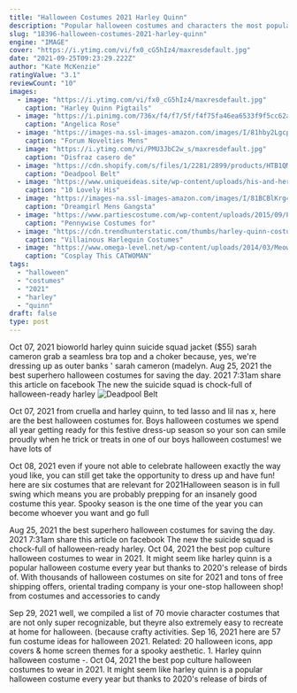 ```yaml
---
title: "Halloween Costumes 2021 Harley Quinn"
description: "Popular halloween costumes and characters the most popular halloween costumes and characters include a variety of vintage and trendy themes inspired by popular culture. This year, classic"
slug: "18396-halloween-costumes-2021-harley-quinn"
engine: "IMAGE"
cover: "https://i.ytimg.com/vi/fx0_cG5hIz4/maxresdefault.jpg"
date: "2021-09-25T09:23:29.222Z"
author: "Kate McKenzie"
ratingValue: "3.1"
reviewCount: "10"
images:
  - image: "https://i.ytimg.com/vi/fx0_cG5hIz4/maxresdefault.jpg"
    caption: "Harley Quinn Pigtails"
  - image: "https://i.pinimg.com/736x/f4/f7/5f/f4f75fa46ea6533f9f5cc62aa4e1b5e0.jpg"
    caption: "Angelica Rose"
  - image: "https://images-na.ssl-images-amazon.com/images/I/81hby2LgcpL.jpg"
    caption: "Forum Novelties Mens"
  - image: "https://i.ytimg.com/vi/PMU3JbC2w_s/maxresdefault.jpg"
    caption: "Disfraz casero de"
  - image: "https://cdn.shopify.com/s/files/1/2281/2899/products/HTB1QMnlKhGYBuNjy0Fnq6x5lpXad_103d06cc-4ad2-4f55-bbd7-8c03d509cdbd_1024x1024.jpg?v=1539198381"
    caption: "Deadpool Belt"
  - image: "https://www.uniqueideas.site/wp-content/uploads/his-and-hers-ringleader-costumes-for-couples-other-ideas-lion.jpg"
    caption: "10 Lovely His"
  - image: "https://images-na.ssl-images-amazon.com/images/I/81BCBlKrg4L.jpg"
    caption: "Dreamgirl Mens Gangsta"
  - image: "https://www.partiescostume.com/wp-content/uploads/2015/09/Pennywise-Costumes.jpg"
    caption: "Pennywise Costumes for"
  - image: "https://cdn.trendhunterstatic.com/thumbs/harley-quinn-costume.jpeg"
    caption: "Villainous Harlequin Costumes"
  - image: "https://www.omega-level.net/wp-content/uploads/2014/03/Meow..jpg"
    caption: "Cosplay This CATWOMAN"
tags:
  - "halloween"
  - "costumes"
  - "2021"
  - "harley"
  - "quinn"
draft: false
type: post
---
```


Oct 07, 2021 bioworld harley quinn suicide squad jacket ($55) sarah cameron grab a seamless bra top and a choker because, yes, we're dressing up as outer banks ' sarah cameron (madelyn. Aug 25, 2021 the best superhero halloween costumes for saving the day.  2021 7:31am share this article on facebook The new the suicide squad is chock-full of halloween-ready harley
![Deadpool Belt](https://cdn.shopify.com/s/files/1/2281/2899/products/HTB1QMnlKhGYBuNjy0Fnq6x5lpXad_103d06cc-4ad2-4f55-bbd7-8c03d509cdbd_1024x1024.jpg?v=1539198381 "Deadpool Belt")

Oct 07, 2021 from cruella and harley quinn, to ted lasso and lil nas x, here are the best halloween costumes for. Boys halloween costumes we spend all year getting ready for this festive dress-up season so your son can smile proudly when he trick or treats in one of our boys halloween costumes! we have lots of
<!--inArticleAds-->

<!--galleryOne-->

Oct 08, 2021 even if youre not able to celebrate halloween exactly the way youd like, you can still get take the opportunity to dress up and have fun! here are six costumes that are relevant for 2021Halloween season is in full swing which means you are probably prepping for an insanely good costume this year. Spooky season is the one time of the year you can become whoever you want and go full
<!--inArticleAds-->

<!--galleryTwo-->

Aug 25, 2021 the best superhero halloween costumes for saving the day.  2021 7:31am share this article on facebook The new the suicide squad is chock-full of halloween-ready harley. Oct 04, 2021 the best pop culture halloween costumes to wear in 2021.  It might seem like harley quinn is a popular halloween costume every year  but thanks to 2020's release of birds of. With thousands of halloween costumes on site for 2021 and tons of free shipping offers, oriental trading company is your one-stop halloween shop! from costumes and accessories to candy
<!--galleryThree-->

Sep 29, 2021 well, we compiled a list of 70 movie character costumes that are not only super recognizable, but theyre also extremely easy to recreate at home for halloween. (because crafty activities. Sep 16, 2021 here are 57 fun costume ideas for halloween 2021. Related: 20 halloween icons, app covers & home screen themes for a spooky aesthetic. 1. Harley quinn halloween costume -. Oct 04, 2021 the best pop culture halloween costumes to wear in 2021.  It might seem like harley quinn is a popular halloween costume every year  but thanks to 2020's release of birds of